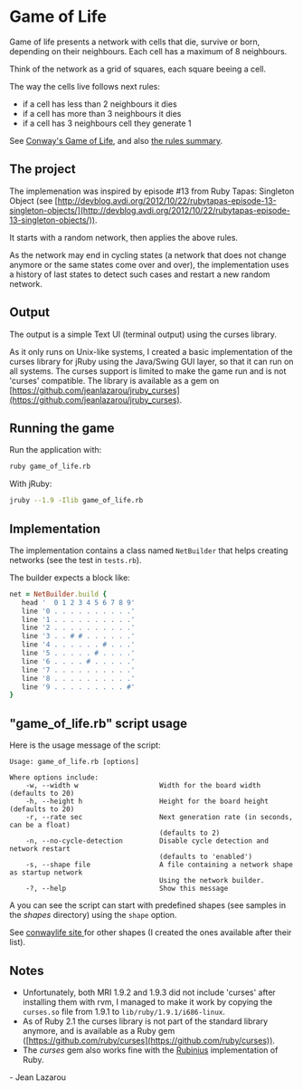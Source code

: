 Game of Life
============

Game of life presents a network with cells that die, survive or born, depending
on their neighbours. Each cell has a maximum of 8 neighbours. 

Think of the network as a grid of squares, each square beeing a cell.

The way the cells live follows next rules:
- if a cell has less than 2 neighbours it dies
- if a cell has more than 3 neighbours it dies
- if a cell has 3 neighbours cell they generate 1

See [Conway's Game of Life](http://en.wikipedia.org/wiki/Conway's_Game_of_Life), 
and also [the rules summary](http://www.tech.org/~stuart/life/rules.html).

The project
-----------

The implemenation was inspired by episode #13 from Ruby Tapas: Singleton Object 
(see [http://devblog.avdi.org/2012/10/22/rubytapas-episode-13-singleton-objects/](http://devblog.avdi.org/2012/10/22/rubytapas-episode-13-singleton-objects/)).

It starts with a random network, then applies the above rules.

As the network may end in cycling states (a network that does not change anymore
or the same states come over and over), the implementation uses a history of 
last states to detect such cases and restart a new random network.

## Output

The output is a simple Text UI (terminal output) using the curses library.

As it only runs on Unix-like systems, I created a basic implementation of the 
curses library for jRuby using the Java/Swing GUI layer, so that it can run
on all systems. The curses support is limited to make the game run and is 
not 'curses' compatible. The library is available as a gem 
on [https://github.com/jeanlazarou/jruby_curses](https://github.com/jeanlazarou/jruby_curses).

## Running the game

Run the application with:

```bash
ruby game_of_life.rb
```
  
With jRuby:

```bash
jruby --1.9 -Ilib game_of_life.rb
```

## Implementation

The implementation contains a class named `NetBuilder` that helps
creating networks (see the test in `tests.rb`).

The builder expects a block like:

```ruby
net = NetBuilder.build {
   head '  0 1 2 3 4 5 6 7 8 9'
   line '0 . . . . . . . . . .'
   line '1 . . . . . . . . . .'
   line '2 . . . . . . . . . .'
   line '3 . . # # . . . . . .'
   line '4 . . . . . . # . . .'
   line '5 . . . . . # . . . .'
   line '6 . . . . # . . . . .'
   line '7 . . . . . . . . . .'
   line '8 . . . . . . . . . .'
   line '9 . . . . . . . . . #'
}
```

## "game_of_life.rb" script usage

Here is the usage message of the script:

    Usage: game_of_life.rb [options]

    Where options include:
        -w, --width w                    Width for the board width (defaults to 20)
        -h, --height h                   Height for the board height (defaults to 20)
        -r, --rate sec                   Next generation rate (in seconds, can be a float)
                                         (defaults to 2)
        -n, --no-cycle-detection         Disable cycle detection and network restart
                                         (defaults to 'enabled')
        -s, --shape file                 A file containing a network shape as startup network
                                         Using the network builder.
        -?, --help                       Show this message

A you can see the script can start with predefined shapes (see samples in
the _shapes_ directory) using the `shape` option.

See [conwaylife site ](http://www.conwaylife.com/wiki/List_of_common_oscillators) for
other shapes (I created the ones available after their list).

## Notes

* Unfortunately, both MRI 1.9.2 and 1.9.3 did not include 'curses' after
installing them with rvm, I managed to make it work by copying the 
`curses.so` file from 1.9.1 to `lib/ruby/1.9.1/i686-linux`.
* As of Ruby 2.1 the curses library is not part of the standard library anymore, 
and is available as a Ruby gem ([https://github.com/ruby/curses](https://github.com/ruby/curses)).
* The _curses_ gem also works fine with the [Rubinius](http://rubini.us/) implementation of Ruby.

 \- Jean Lazarou
